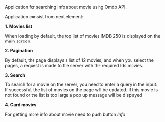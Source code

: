 
Application for searching info about movie using Omdb API.

Application consist from next element:

__1. Movies list__

 When loading by default, the top list of movies IMDB 250 is displayed on the main screen.

__2. Pagination__

By default, the page displays a list of 12 movies, and when you select the pages, a request is made to the server with the required Ids movies.

__3. Search__

To search for a movie on the server, you need to enter a query in the input. If successful, the list of movies on the page will be updated. If this movie is not found or the list is too large a pop up message will be displayed

__4. Card movies__

For getting more info about movie need to push button _Info_







